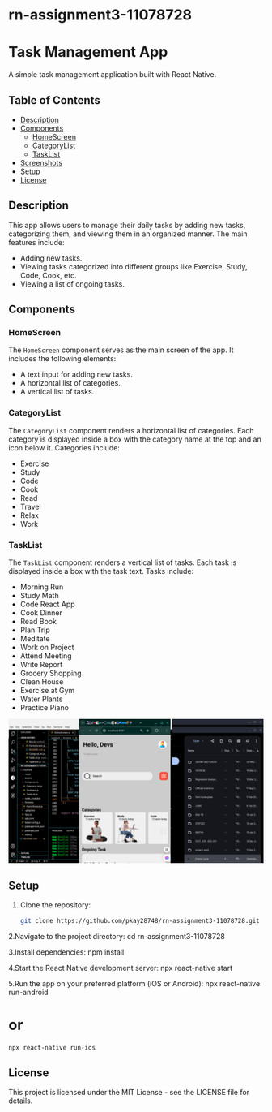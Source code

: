 # rn-assignment3-11078728

# Task Management App

A simple task management application built with React Native. 

## Table of Contents

- [Description](#description)
- [Components](#components)
  - [HomeScreen](#homescreen)
  - [CategoryList](#categorylist)
  - [TaskList](#tasklist)
- [Screenshots](#screenshots)
- [Setup](#setup)
- [License](#license)

## Description

This app allows users to manage their daily tasks by adding new tasks, categorizing them, and viewing them in an organized manner. The main features include:

- Adding new tasks.
- Viewing tasks categorized into different groups like Exercise, Study, Code, Cook, etc.
- Viewing a list of ongoing tasks.

## Components

### HomeScreen

The `HomeScreen` component serves as the main screen of the app. It includes the following elements:

- A text input for adding new tasks.
- A horizontal list of categories.
- A vertical list of tasks.

### CategoryList

The `CategoryList` component renders a horizontal list of categories. Each category is displayed inside a box with the category name at the top and an icon below it. Categories include:

- Exercise
- Study
- Code
- Cook
- Read
- Travel
- Relax
- Work

### TaskList

The `TaskList` component renders a vertical list of tasks. Each task is displayed inside a box with the task text. Tasks include:

- Morning Run
- Study Math
- Code React App
- Cook Dinner
- Read Book
- Plan Trip
- Meditate
- Work on Project
- Attend Meeting
- Write Report
- Grocery Shopping
- Clean House
- Exercise at Gym
- Water Plants
- Practice Piano

![Screenshot](zzz.png)


## Setup

1. Clone the repository:
   ```bash
   git clone https://github.com/pkay28748/rn-assignment3-11078728.git

2.Navigate to the project directory:
    cd rn-assignment3-11078728

3.Install dependencies:
    npm install

4.Start the React Native development server:
    npx react-native start

5.Run the app on your preferred platform (iOS or Android):
    npx react-native run-android
# or
    npx react-native run-ios

## License
This project is licensed under the MIT License - see the LICENSE file for details.

